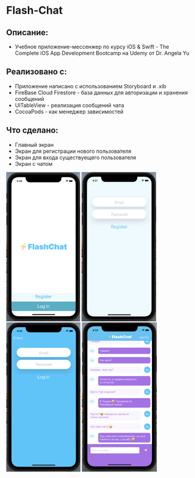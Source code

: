 
# Flash-Chat

## Описание:
* Учебное приложение-мессенжер по курсу iOS & Swift - The Complete iOS App Development Bootcamp на Udemy от Dr. Angela Yu

## Реализовано с:
* Приложение написано с использованием Storyboard и .xib
* FireBase Cloud Firestore - база данных для авторизации и хранения сообщений 
* UITableView - реализация сообщений чата
* CocoaPods - как менеджер зависимостей 

## Что сделано:
* Главный экран
* Экран для регистрации нового пользователя
* Экран для входа существуещего пользователя
* Экран с чатом

<img src="Images/image1.png" height="400"> <img src="Images/image2.png" height="400"> <img src="Images/image3.png" height="400"> <img src="Images/image4.png" height="400">
